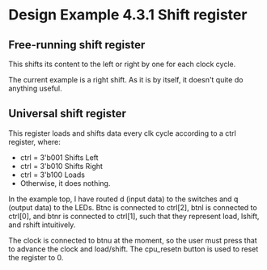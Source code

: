 # Design Example 4.3.1 Shift register

## Free-running shift register

This shifts its content to the left or right by one for each clock cycle.

The current example is a right shift. As it is by itself, it doesn't quite do anything useful.

## Universal shift register

This register loads and shifts data every clk cycle according to a ctrl register, where:
- ctrl = 3'b001 Shifts Left
- ctrl = 3'b010 Shifts Right
- ctrl = 3'b100 Loads
- Otherwise, it does nothing.

In the example top, I have routed d (input data) to the switches and q (output data) to the LEDs. Btnc is connected to ctrl[2], btnl is connected to ctrl[0], and btnr is connected to ctrl[1], such that they represent load, lshift, and rshift intuitively.

The clock is connected to btnu at the moment, so the user must press that to advance the clock and load/shift. The cpu_resetn button is used to reset the register to 0.